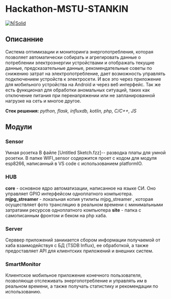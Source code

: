 # Hackathon-MSTU-STANKIN

[![N|Solid](https://images-ext-1.discordapp.net/external/NdmgWy6xtpQzabOfffVcNDvS8tPiwunbaRklhy5TbzQ/http/s.pmelikov.ru/stankin_logo.png)](https://stankin.ru/)

## Описанние

   Система оптимизации и мониторинга энергопотребления, которая позволяет автоматически собирать и агрегировать данные о потреблении электроэнергии устройствами и отображать текущие данные, предсказательные данные, рекомендательные советы по снижению затрат на электропотребление, дает возможность управлять подключением устройств к электросети. 
   И все это через приложение для мобильного устройства на Android и через веб интерфейс.
   Так же есть функционал для обработки аномальных ситуаций, таких как отключение питания при перенапряжении или не запланированной нагрузке на сеть и многое другое.

**Стек решения:** *python, flask, influxdb, kotlin, php, C/С++, JS*

## Модули

### Sensor
Умная розетка
В файле [Untitled Sketch.fzz]-- разводка платы для умной розетки.
В папке WIFI_sensor содержится проет с кодом для модуля esp8266, написанный в VS code с использованием platformIO.

### HUB

**core** - основное ядро автоматизации, написанное на языке СИ. Оно управляет GPIO интерфейсом одноплатного компьютера.
**mjpg_streamer** - локальная копия утилиты mjpg_streamer , которая осуществляет фото трансляцию в реальном времени с минимальными затратами ресурсов одноплатного компьютера
**site** - папка с самописанным фронтом и беком на php хаба.

### Server

Серввер приложений занииается сбором информации получаемой от хаба взаимодействуя с БД (TSDB Influx), ее обработкой, а также предоставляет API для клиентских приложений и внешних систем. 


### SmartMonitor

Клиентское мобильное приложение конечного пользователя, позволяюще отслеживать энергопотребление и управлять им в реальном времени, а также получать статистику и рекомендации по использованию.

